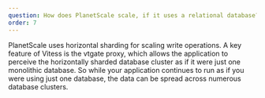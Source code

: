 ```yaml
---
question: How does PlanetScale scale, if it uses a relational database?
order: 7
---
```


PlanetScale uses horizontal sharding for scaling write operations. A key feature of Vitess is the vtgate proxy, which allows the application to perceive the horizontally sharded database cluster as if it were just one monolithic database. So while your application continues to run as if you were using just one database, the data can be spread across numerous database clusters.
